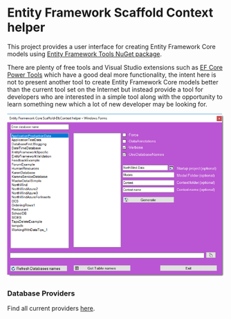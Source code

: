 # Entity Framework Scaffold Context helper


This project provides a user interface for creating Entity Framework Core models using [Entity Framework Tools NuGet package](https://www.nuget.org/packages/Microsoft.EntityFrameworkCore.Tools/).

There are plenty of free tools and Visual Studio extensions such as [EF Core Power Tools](https://marketplace.visualstudio.com/items?itemName=ErikEJ.EFCorePowerTools) which have a good deal more functionality, the intent here is not to present another tool to create Entity Framework Core models better than the current tool set on the Internet but instead provide a tool for developers who are interested in a simple tool along with the opportunity to learn something new which a lot of new developer may be looking for.

![dd](asserts/Builder.jpg)

### Database Providers

Find all current providers [here](https://docs.microsoft.com/en-us/ef/core/providers/).